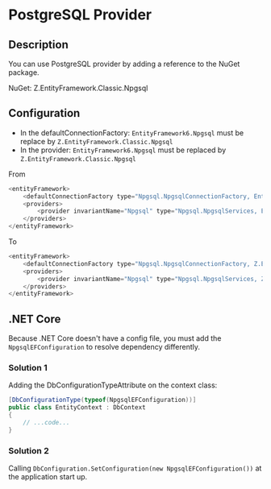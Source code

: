 # PostgreSQL Provider

## Description
You can use PostgreSQL provider by adding a reference to the NuGet package.

NuGet: Z.EntityFramework.Classic.Npgsql

## Configuration

- In the defaultConnectionFactory: `EntityFramework6.Npgsql` must be replace by `Z.EntityFramework.Classic.Npgsql`
- In the provider: `EntityFramework6.Npgsql` must be replaced by `Z.EntityFramework.Classic.Npgsql`

From

```csharp
<entityFramework>
	<defaultConnectionFactory type="Npgsql.NpgsqlConnectionFactory, EntityFramework6.Npgsql" />
	<providers>
		<provider invariantName="Npgsql" type="Npgsql.NpgsqlServices, EntityFramework6.Npgsql" />
	</providers>
</entityFramework>
```

To

```csharp
<entityFramework>
	<defaultConnectionFactory type="Npgsql.NpgsqlConnectionFactory, Z.EntityFramework.Classic.Npgsql" />
	<providers>
		<provider invariantName="Npgsql" type="Npgsql.NpgsqlServices, Z.EntityFramework.Classic.Npgsql" />
	</providers>
</entityFramework>
```

## .NET Core
Because .NET Core doesn't have a config file, you must add the `NpgsqlEFConfiguration` to resolve dependency differently.

### Solution 1
Adding the DbConfigurationTypeAttribute on the context class:

```csharp
[DbConfigurationType(typeof(NpgsqlEFConfiguration))]
public class EntityContext : DbContext
{
	// ...code...
}
```

### Solution 2
Calling `DbConfiguration.SetConfiguration(new NpgsqlEFConfiguration())` at the application start up.

